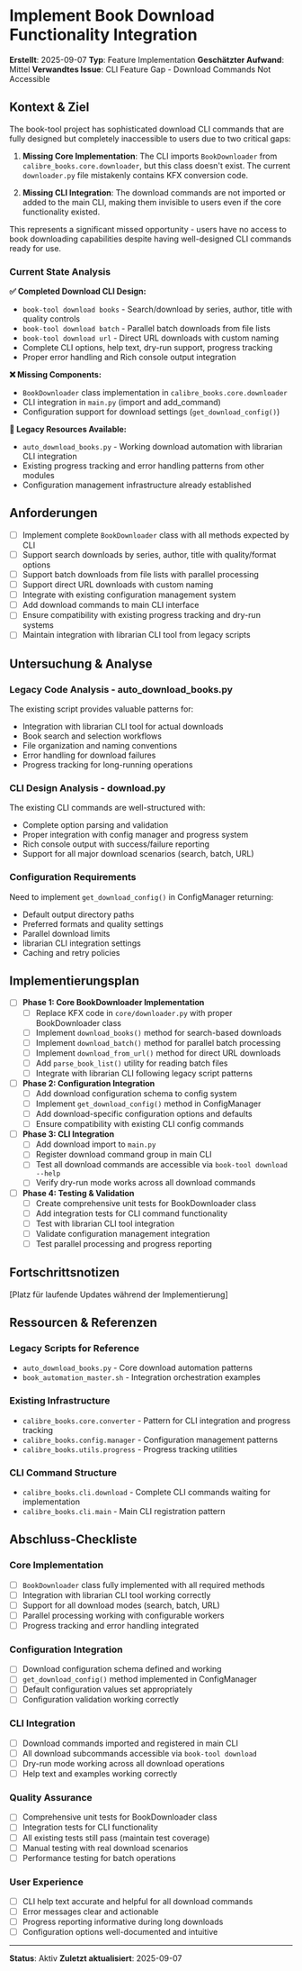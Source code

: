 # Implement Book Download Functionality Integration

**Erstellt**: 2025-09-07
**Typ**: Feature Implementation 
**Geschätzter Aufwand**: Mittel
**Verwandtes Issue**: CLI Feature Gap - Download Commands Not Accessible

## Kontext & Ziel

The book-tool project has sophisticated download CLI commands that are fully designed but completely inaccessible to users due to two critical gaps:

1. **Missing Core Implementation**: The CLI imports `BookDownloader` from `calibre_books.core.downloader`, but this class doesn't exist. The current `downloader.py` file mistakenly contains KFX conversion code.

2. **Missing CLI Integration**: The download commands are not imported or added to the main CLI, making them invisible to users even if the core functionality existed.

This represents a significant missed opportunity - users have no access to book downloading capabilities despite having well-designed CLI commands ready for use.

### Current State Analysis

**✅ Completed Download CLI Design:**
- `book-tool download books` - Search/download by series, author, title with quality controls
- `book-tool download batch` - Parallel batch downloads from file lists  
- `book-tool download url` - Direct URL downloads with custom naming
- Complete CLI options, help text, dry-run support, progress tracking
- Proper error handling and Rich console output integration

**❌ Missing Components:**
- `BookDownloader` class implementation in `calibre_books.core.downloader`
- CLI integration in `main.py` (import and add_command)
- Configuration support for download settings (`get_download_config()`)

**🎯 Legacy Resources Available:**
- `auto_download_books.py` - Working download automation with librarian CLI integration
- Existing progress tracking and error handling patterns from other modules
- Configuration management infrastructure already established

## Anforderungen

- [ ] Implement complete `BookDownloader` class with all methods expected by CLI
- [ ] Support search downloads by series, author, title with quality/format options
- [ ] Support batch downloads from file lists with parallel processing
- [ ] Support direct URL downloads with custom naming
- [ ] Integrate with existing configuration management system
- [ ] Add download commands to main CLI interface
- [ ] Ensure compatibility with existing progress tracking and dry-run systems
- [ ] Maintain integration with librarian CLI tool from legacy scripts

## Untersuchung & Analyse

### Legacy Code Analysis - auto_download_books.py
The existing script provides valuable patterns for:
- Integration with librarian CLI tool for actual downloads
- Book search and selection workflows  
- File organization and naming conventions
- Error handling for download failures
- Progress tracking for long-running operations

### CLI Design Analysis - download.py
The existing CLI commands are well-structured with:
- Complete option parsing and validation
- Proper integration with config manager and progress system
- Rich console output with success/failure reporting
- Support for all major download scenarios (search, batch, URL)

### Configuration Requirements
Need to implement `get_download_config()` in ConfigManager returning:
- Default output directory paths
- Preferred formats and quality settings  
- Parallel download limits
- librarian CLI integration settings
- Caching and retry policies

## Implementierungsplan

- [ ] **Phase 1: Core BookDownloader Implementation**
  - [ ] Replace KFX code in `core/downloader.py` with proper BookDownloader class
  - [ ] Implement `download_books()` method for search-based downloads
  - [ ] Implement `download_batch()` method for parallel batch processing
  - [ ] Implement `download_from_url()` method for direct URL downloads  
  - [ ] Add `parse_book_list()` utility for reading batch files
  - [ ] Integrate with librarian CLI following legacy script patterns

- [ ] **Phase 2: Configuration Integration**
  - [ ] Add download configuration schema to config system
  - [ ] Implement `get_download_config()` method in ConfigManager
  - [ ] Add download-specific configuration options and defaults
  - [ ] Ensure compatibility with existing CLI config commands

- [ ] **Phase 3: CLI Integration** 
  - [ ] Add download import to `main.py`
  - [ ] Register download command group in main CLI
  - [ ] Test all download commands are accessible via `book-tool download --help`
  - [ ] Verify dry-run mode works across all download commands

- [ ] **Phase 4: Testing & Validation**
  - [ ] Create comprehensive unit tests for BookDownloader class
  - [ ] Add integration tests for CLI command functionality  
  - [ ] Test with librarian CLI tool integration
  - [ ] Validate configuration management integration
  - [ ] Test parallel processing and progress reporting

## Fortschrittsnotizen
[Platz für laufende Updates während der Implementierung]

## Ressourcen & Referenzen

### Legacy Scripts for Reference
- `auto_download_books.py` - Core download automation patterns
- `book_automation_master.sh` - Integration orchestration examples

### Existing Infrastructure
- `calibre_books.core.converter` - Pattern for CLI integration and progress tracking
- `calibre_books.config.manager` - Configuration management patterns
- `calibre_books.utils.progress` - Progress tracking utilities

### CLI Command Structure
- `calibre_books.cli.download` - Complete CLI commands waiting for implementation
- `calibre_books.cli.main` - Main CLI registration pattern

## Abschluss-Checkliste

### Core Implementation
- [ ] `BookDownloader` class fully implemented with all required methods
- [ ] Integration with librarian CLI tool working correctly
- [ ] Support for all download modes (search, batch, URL)
- [ ] Parallel processing working with configurable workers
- [ ] Progress tracking and error handling integrated

### Configuration Integration  
- [ ] Download configuration schema defined and working
- [ ] `get_download_config()` method implemented in ConfigManager
- [ ] Default configuration values set appropriately
- [ ] Configuration validation working correctly

### CLI Integration
- [ ] Download commands imported and registered in main CLI
- [ ] All download subcommands accessible via `book-tool download`
- [ ] Dry-run mode working across all download operations
- [ ] Help text and examples working correctly

### Quality Assurance
- [ ] Comprehensive unit tests for BookDownloader class
- [ ] Integration tests for CLI functionality  
- [ ] All existing tests still pass (maintain test coverage)
- [ ] Manual testing with real download scenarios
- [ ] Performance testing for batch operations

### User Experience
- [ ] CLI help text accurate and helpful for all download commands
- [ ] Error messages clear and actionable
- [ ] Progress reporting informative during long downloads
- [ ] Configuration options well-documented and intuitive

---
**Status**: Aktiv
**Zuletzt aktualisiert**: 2025-09-07